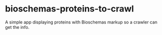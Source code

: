 # bioschemas-proteins-to-crawl
A simple app displaying proteins with Bioschemas markup so a crawler can get the info.
